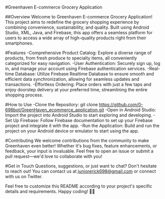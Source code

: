 #Greenhaven E-commerce Grocery Application 

##Overview
Welcome to Greenhaven E-commerce Grocery Application! This project aims to redefine the grocery shopping experience by combining convenience, sustainability, and quality. Built using Android Studio, XML, Java, and Firebase, this app offers a seamless platform for users to access a wide array of high-quality products right from their smartphones.

#Features
-Comprehensive Product Catalog: Explore a diverse range of products, from fresh produce to specialty items, all conveniently categorized for easy navigation.
-User Authentication: Securely sign up, log in, and manage your account using Firebase authentication services.
-Real-time Database: Utilize Firebase Realtime Database to ensure smooth and efficient data synchronization, allowing for seamless updates and transactions.
-Effortless Ordering: Place orders with just a few taps and enjoy doorstep delivery at your preferred time, streamlining the entire shopping process.

#How to Use
-Clone the Repository: git clone https://github.com/0-698bot/GreenHaven_ecommerce_application.git
-Open in Android Studio: Import the project into Android Studio to start exploring and developing.
-Set Up Firebase: Follow Firebase documentation to set up your Firebase project and integrate it with the app.
-Run the Application: Build and run the project on your Android device or emulator to start using the app.

#Contributing
We welcome contributions from the community to make Greenhaven even better! Whether it's bug fixes, feature enhancements, or feedback, your input is invaluable. Feel free to open an issue or submit a pull request—we'd love to collaborate with you!

#Get in Touch
Questions, suggestions, or just want to chat? Don't hesitate to reach out! You can contact us at juniorerick698@gmail.com or connect with us on Twitter.

Feel free to customize this README according to your project's specific details and requirements. Happy coding! 🌿📱

